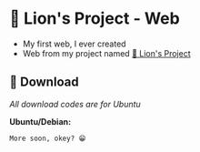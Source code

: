 # 🦁 Lion's Project - Web

- My first web, I ever created
- Web from my project named [🦁 Lion's Project](https://discord.gg/sWvj5M6e7W)

## 💾 Download

*All download codes are for Ubuntu*

**Ubuntu/Debian:**

`More soon, okey? 😁`
